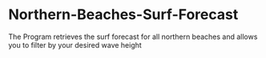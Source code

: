 # Northern-Beaches-Surf-Forecast
The Program retrieves the surf forecast for all northern beaches and allows you to filter by your desired wave height
